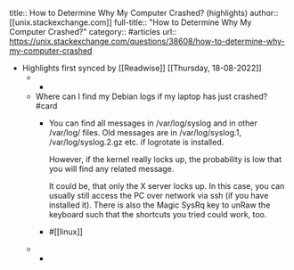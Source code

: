 title:: How to Determine Why My Computer Crashed? (highlights)
author:: [[unix.stackexchange.com]]
full-title:: "How to Determine Why My Computer Crashed?"
category:: #articles
url:: https://unix.stackexchange.com/questions/38608/how-to-determine-why-my-computer-crashed

- Highlights first synced by [[Readwise]] [[Thursday, 18-08-2022]]
	- -
	- Where can I find my Debian logs if my laptop has just crashed? #card
		- You can find all messages in /var/log/syslog and in other /var/log/ files. Old messages are in /var/log/syslog.1, /var/log/syslog.2.gz etc. if logrotate is installed.
		  
		  However, if the kernel really locks up, the probability is low that you will find any related message.
		  
		  It could be, that only the X server locks up. In this case, you can usually still access the PC over network via ssh (if you have installed it). There is also the  Magic SysRq key to unRaw the keyboard such that the shortcuts you tried could work, too.
		- #[[linux]]
	- -
